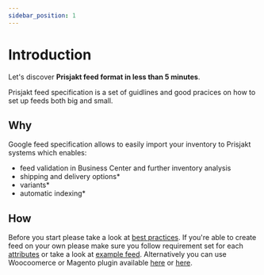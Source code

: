 ```yaml
---
sidebar_position: 1
---
```


# Introduction

Let's discover **Prisjakt feed format in less than 5 minutes**.

Prisjakt feed specification is a set of guidlines and good pracices on how to set up feeds both big and small.
 
## Why

Google feed specification allows to easily import your inventory to Prisjakt systems which enables:
- feed validation in Business Center and further inventory analysis
- shipping and delivery options*
- variants*
- automatic indexing*

## How

Before you start please take a look at [best practices](/docs/overview/best-practices). If you're able to create feed on your own please make sure you follow requirement set for each [attributes](/docs/category/fields) or take a look at [example feed](/docs/category/examples). Alternatively you can use Woocoomerce or Magento plugin available [here](https://example-link.com) or [here](https://example-link.com). 

